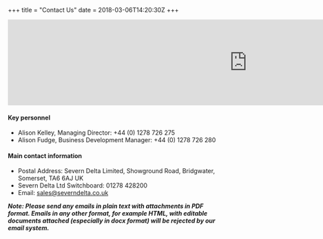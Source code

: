+++
title = "Contact Us"
date = 2018-03-06T14:20:30Z
+++

<iframe class="embed-responsive-item" width="1110" height="200" frameborder="0" scrolling="no" marginheight="0" marginwidth="0" src="https://maps.google.com/maps?q=Severn Delta Limited&amp;ie=UTF8&amp;&amp;output=embed"></iframe>

<br>

#### Key personnel

* Alison Kelley, Managing Director: +44 (0) 1278 726 275
* Alison Fudge, Business Development Manager: +44 (0) 1278 726 280


#### Main contact information
* Postal Address: Severn Delta Limited, Showground Road, Bridgwater, Somerset, TA6 6AJ UK
* Severn Delta Ltd Switchboard: 01278 428200
* Email: sales@severndelta.co.uk

**_Note: Please send any emails in plain text with attachments in PDF format. Emails in any other format, for example HTML, with editable documents attached (especially in docx format) will be rejected by our email system._**
